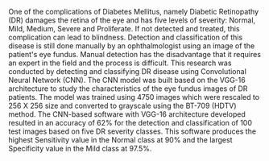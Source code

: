One of the complications of Diabetes Mellitus, namely Diabetic Retinopathy (DR) damages the retina of the eye and has five levels of severity: Normal, Mild, Medium, Severe and Proliferate. If not detected and treated, this complication can lead to blindness. Detection and classification of this disease is still done manually by an ophthalmologist using an image of the patient's eye fundus. Manual detection has the disadvantage that it requires an expert in the field and the process is difficult. This research was conducted by detecting and classifying DR disease using Convolutional Neural Network (CNN). The CNN model was built based on the VGG-16 architecture to study the characteristics of the eye fundus images of DR patients. The model was trained using 4750 images which were rescaled to 256 X 256 size and converted to grayscale using the BT-709 (HDTV) method. The CNN-based software with VGG-16 architecture developed resulted in an accuracy of 62% for the detection and classification of 100 test images based on five DR severity classes. This software produces the highest Sensitivity value in the Normal class at 90% and the largest Specificity value in the Mild class at 97.5%.

